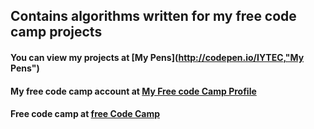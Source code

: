 ##  Contains algorithms written for my free code camp projects

#### You can view my projects at [My Pens](http://codepen.io/IYTEC,"My Pens")
#### My free code camp account at [My Free code Camp Profile](http://freecodecamp.com/iytec, "My free code camp profile")
#### Free code camp at [free Code Camp](http://freecodecamp.com, "Free Code Camp URL")